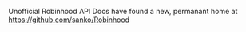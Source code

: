 Unofficial Robinhood API Docs have found a new, permanant home at https://github.com/sanko/Robinhood

